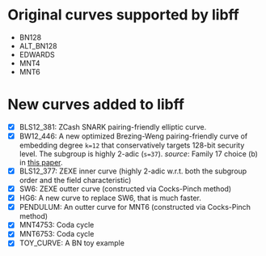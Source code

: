 # Original curves supported by libff
- BN128
- ALT_BN128
- EDWARDS
- MNT4
- MNT6

# New curves added to libff
- [x] BLS12_381: ZCash SNARK pairing-friendly elliptic curve.
- [x] BW12_446: A new optimized Brezing-Weng pairing-friendly curve of embedding degree `k=12` that conservatively targets 128-bit security level. The subgroup is highly 2-adic (`s=37`). *source*: Family 17 choice (b) in [this paper](https://eprint.iacr.org/2019/555.pdf).
- [x] BLS12_377: ZEXE inner curve (highly 2-adic w.r.t. both the subgroup order and the field characteristic)
- [x] SW6: ZEXE outter curve (constructed via Cocks-Pinch method)
- [x] HG6: A new curve to replace SW6, that is much faster.
- [x] PENDULUM: An outter curve for MNT6 (constructed via Cocks-Pinch method)
- [x] MNT4753: Coda cycle
- [x] MNT6753: Coda cycle
- [x] TOY_CURVE: A BN toy example
